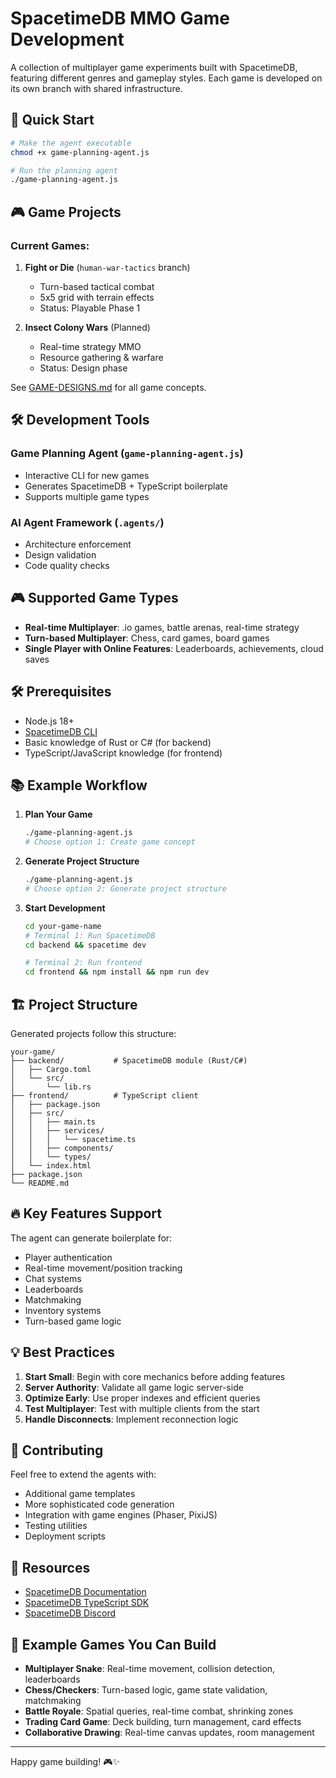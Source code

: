 # SpacetimeDB MMO Game Development

A collection of multiplayer game experiments built with SpacetimeDB, featuring different genres and gameplay styles. Each game is developed on its own branch with shared infrastructure.

## 🚀 Quick Start

```bash
# Make the agent executable
chmod +x game-planning-agent.js

# Run the planning agent
./game-planning-agent.js
```

## 🎮 Game Projects

### Current Games:
1. **Fight or Die** (`human-war-tactics` branch)
   - Turn-based tactical combat
   - 5x5 grid with terrain effects
   - Status: Playable Phase 1

2. **Insect Colony Wars** (Planned)
   - Real-time strategy MMO
   - Resource gathering & warfare
   - Status: Design phase

See [GAME-DESIGNS.md](./GAME-DESIGNS.md) for all game concepts.

## 🛠️ Development Tools

### Game Planning Agent (`game-planning-agent.js`)
- Interactive CLI for new games
- Generates SpacetimeDB + TypeScript boilerplate
- Supports multiple game types

### AI Agent Framework (`.agents/`)
- Architecture enforcement
- Design validation  
- Code quality checks

## 🎮 Supported Game Types

- **Real-time Multiplayer**: .io games, battle arenas, real-time strategy
- **Turn-based Multiplayer**: Chess, card games, board games
- **Single Player with Online Features**: Leaderboards, achievements, cloud saves

## 🛠️ Prerequisites

- Node.js 18+
- [SpacetimeDB CLI](https://spacetimedb.com/install)
- Basic knowledge of Rust or C# (for backend)
- TypeScript/JavaScript knowledge (for frontend)

## 📚 Example Workflow

1. **Plan Your Game**
   ```bash
   ./game-planning-agent.js
   # Choose option 1: Create game concept
   ```

2. **Generate Project Structure**
   ```bash
   ./game-planning-agent.js
   # Choose option 2: Generate project structure
   ```

3. **Start Development**
   ```bash
   cd your-game-name
   # Terminal 1: Run SpacetimeDB
   cd backend && spacetime dev
   
   # Terminal 2: Run frontend
   cd frontend && npm install && npm run dev
   ```

## 🏗️ Project Structure

Generated projects follow this structure:
```
your-game/
├── backend/           # SpacetimeDB module (Rust/C#)
│   ├── Cargo.toml
│   └── src/
│       └── lib.rs
├── frontend/          # TypeScript client
│   ├── package.json
│   ├── src/
│   │   ├── main.ts
│   │   ├── services/
│   │   │   └── spacetime.ts
│   │   ├── components/
│   │   └── types/
│   └── index.html
├── package.json
└── README.md
```

## 🔥 Key Features Support

The agent can generate boilerplate for:
- Player authentication
- Real-time movement/position tracking
- Chat systems
- Leaderboards
- Matchmaking
- Inventory systems
- Turn-based game logic

## 💡 Best Practices

1. **Start Small**: Begin with core mechanics before adding features
2. **Server Authority**: Validate all game logic server-side
3. **Optimize Early**: Use proper indexes and efficient queries
4. **Test Multiplayer**: Test with multiple clients from the start
5. **Handle Disconnects**: Implement reconnection logic

## 🤝 Contributing

Feel free to extend the agents with:
- Additional game templates
- More sophisticated code generation
- Integration with game engines (Phaser, PixiJS)
- Testing utilities
- Deployment scripts

## 📖 Resources

- [SpacetimeDB Documentation](https://spacetimedb.com/docs)
- [SpacetimeDB TypeScript SDK](https://github.com/clockworklabs/spacetimedb-typescript-sdk)
- [SpacetimeDB Discord](https://discord.gg/spacetimedb)

## 🎯 Example Games You Can Build

- **Multiplayer Snake**: Real-time movement, collision detection, leaderboards
- **Chess/Checkers**: Turn-based logic, game state validation, matchmaking
- **Battle Royale**: Spatial queries, real-time combat, shrinking zones
- **Trading Card Game**: Deck building, turn management, card effects
- **Collaborative Drawing**: Real-time canvas updates, room management

---

Happy game building! 🎮✨